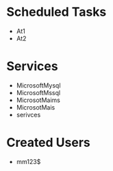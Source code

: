 # Scheduled Tasks

* At1
* At2

# Services

* MicrosoftMysql
* MicrosoftMssql
* MicrosotMaims
* MicrosotMais
* serivces

# Created Users

* mm123$